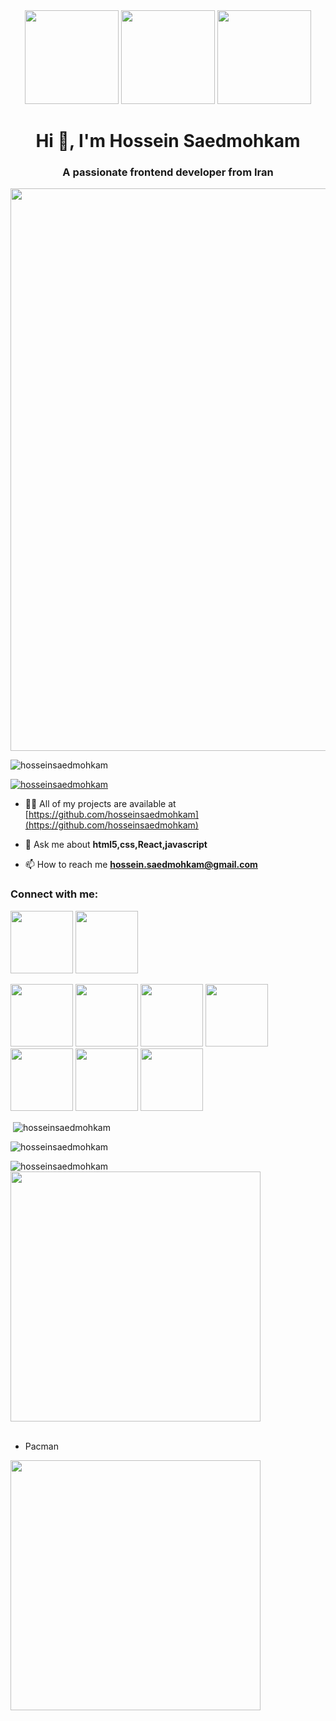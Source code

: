 <div align="center">
  <img src="https://user-images.githubusercontent.com/74038190/213866269-5d00981c-7c98-46d7-8a8e-16f462f15227.gif" width="150" />
  <img src="https://user-images.githubusercontent.com/74038190/213866269-5d00981c-7c98-46d7-8a8e-16f462f15227.gif" width="150" />
  <img src="https://user-images.githubusercontent.com/74038190/213866269-5d00981c-7c98-46d7-8a8e-16f462f15227.gif" width="150" />
</div>
<h1 align="center">Hi 👋, I'm Hossein Saedmohkam</h1>
<h3 align="center">A passionate frontend developer from Iran</h3>

<img src="https://user-images.githubusercontent.com/74038190/213910845-af37a709-8995-40d6-be59-724526e3c3d7.gif" width="900">

<p align="left"> <img src="https://komarev.com/ghpvc/?username=hosseinsaedmohkam&label=Profile%20views&color=0e75b6&style=flat" alt="hosseinsaedmohkam" /> </p>

<p align="left"> <a href="https://github.com/ryo-ma/github-profile-trophy"><img src="https://github-profile-trophy.vercel.app/?username=hosseinsaedmohkam" alt="hosseinsaedmohkam" /></a> </p>

- 👨‍💻 All of my projects are available at [https://github.com/hosseinsaedmohkam](https://github.com/hosseinsaedmohkam)

- 💬 Ask me about **html5,css,React,javascript**

- 📫 How to reach me **hossein.saedmohkam@gmail.com**

<h3 align="left">Connect with me:</h3>
<p align="left">
<a href="https://linkedin.com/in/hossein-saedmohkam" target="blank"><img src="https://user-images.githubusercontent.com/74038190/235294012-0a55e343-37ad-4b0f-924f-c8431d9d2483.gif" width="100"></a>
<a href="https://instagram.com/hossein_saedmohkam.dev" target="blank"><img src="https://user-images.githubusercontent.com/74038190/235294013-a33e5c43-a01c-43f6-b44d-a406d8b4ab75.gif" width="100"></a>
</p>

<div>
<img src="https://github.com/Anmol-Baranwal/Cool-GIFs-For-GitHub/assets/74038190/29fd6286-4e7b-4d6c-818f-c4765d5e39a9" width="100">
<img src="https://github.com/Anmol-Baranwal/Cool-GIFs-For-GitHub/assets/74038190/67f477ed-6624-42da-99f0-1a7b1a16eecb" width="100">
<img src="https://user-images.githubusercontent.com/74038190/212257454-16e3712e-945a-4ca2-b238-408ad0bf87e6.gif" width="100">
<img src="https://user-images.githubusercontent.com/74038190/212257468-1e9a91f1-b626-4baa-b15d-5c385dfa7ed2.gif" width="100">
<img src="https://user-images.githubusercontent.com/74038190/212257465-7ce8d493-cac5-494e-982a-5a9deb852c4b.gif" width="100">
<img src="https://user-images.githubusercontent.com/74038190/212257467-871d32b7-e401-42e8-a166-fcfd7baa4c6b.gif" width="100">
<img src="https://user-images.githubusercontent.com/74038190/212280805-9bcb336b-8c55-46a8-abf8-ff286ab55472.gif" width="100">
</div>

<p>&nbsp;<img align="center" src="https://github-readme-stats.vercel.app/api?username=hosseinsaedmohkam&show_icons=true&locale=en" alt="hosseinsaedmohkam" /></p> 

<p><img align="center" src="https://github-readme-streak-stats.herokuapp.com/?user=hosseinsaedmohkam&" alt="hosseinsaedmohkam" /></p>


<p><img align="left" src="https://github-readme-stats.vercel.app/api/top-langs?username=hosseinsaedmohkam&show_icons=true&locale=en&layout=compact" alt="hosseinsaedmohkam" /></p>

<img src="https://user-images.githubusercontent.com/74038190/212747107-5b654ba5-31c6-4366-b42b-51b822e9bc52.gif" width="400">
<br><br>

- Pacman
<img src="https://user-images.githubusercontent.com/74038190/212284158-e840e285-664b-44d7-b79b-e264b5e54825.gif" width="400">
<br><br>





